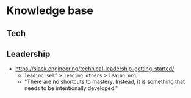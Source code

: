 # Knowledge base

## Tech

## Leadership

- https://slack.engineering/technical-leadership-getting-started/
   - `leading self` > `leading others` > `leaing org.`
   - "There are no shortcuts to mastery. Instead, it is something that needs to be intentionally developed."
